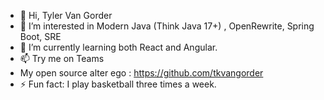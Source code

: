 - 👋 Hi, Tyler Van Gorder
- 👀 I’m interested in Modern Java (Think Java 17+) , OpenRewrite, Spring Boot, SRE
- 🌱 I’m currently learning both React and Angular.
- 📫 Try me on Teams
- My open source alter ego : https://github.com/tkvangorder
- ⚡ Fun fact: I play basketball three times a week.

<!---
tylervangorder-8451/tylervangorder-8451 is a ✨ special ✨ repository because its `README.md` (this file) appears on your GitHub profile.
You can click the Preview link to take a look at your changes.
--->
